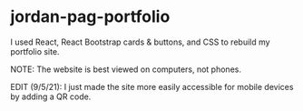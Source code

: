 # jordan-pag-portfolio

I used React, React Bootstrap cards & buttons, and CSS to rebuild my portfolio site.

NOTE: The website is best viewed on computers, not phones.

EDIT (9/5/21): I just made the site more easily accessible for mobile devices by adding a QR code.
